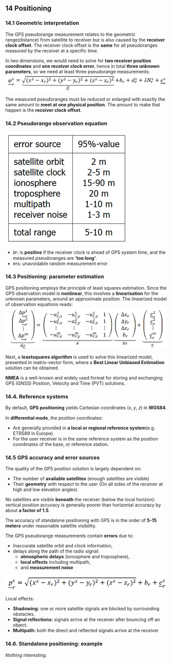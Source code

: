 ## **14 Positioning**

### **14.1 Geometric interpretation**

The GPS pseudorange measurement relates to the geometric range(distance) from satellite to receiver but is also caused by the **receiver clock offset**. The receiver clock offset is the **same** for all pseudoranges measured by the receiver at a specific time.

In two dimensions, we would need to solve for **two receiver position coordinates** and **one receiver clock error**, hence in total **three unknown parameters**, so we need at least three pseudorange measurements:  
![](../../../images/tiberius/image4.png)

The measured pseudoranges must be reduced or enlarged with exactly the same amount to **meet at one physical position**. The amount to make that happen is the **receiver clock offset**.

### **14.2 Pseudorange observation equation**

![](../../../images/tiberius/image5.png)

* 𝑏𝑟: is **positive** if the receiver clock is ahead of GPS system time, and the measured pseudoranges are **‘too long’**.  
* ers: unavoidable random measurement error

### **14.3 Positioning: parameter estimation**

GPS positioning employs the principle of least squares estimation. Since the GPS observation model is **nonlinear**, this involves a **linearisation** for the unknown parameters, around an approximate position. The linearized model of observation equations reads:  
![](../../../images//tiberius/image6.png)

Next, a **leastsquares algorithm** is used to solve this linearized model, presented in matrix-vector form, where a **Best Linear Unbiased Estimation** solution can be obtained.

**NMEA** is a well-known and widely used format for storing and exchanging GPS (GNSS) Position, Velocity and Time (PVT) solutions.

### **14.4. Reference systems**

By default, **GPS positioning** yields Cartesian coordinates (𝑥, 𝑦, 𝑧) in **WGS84**.

In **differential mode**, the position coordinates:

* Are generally provided in **a local or regional reference system**(e.g. ETRS89 in Europe).  
* For the user receiver is in the same reference system as the position coordinates of the base, or reference station.

### **14.5 GPS accuracy and error sources**

The quality of the GPS position solution is largely dependent on: 

* The number of **available satellites** (enough satellites are visible)  
* Their **geometry** with respect to the user (On all sides of the receiver at high and low elevation angles)

No satellites are visible **beneath** the receiver (below the local horizon): vertical position accuracy is generally poorer than horizontal accuracy by about **a factor of 1.5**.

The accuracy of standalone positioning with GPS is in the order of **5-15 meters** under reasonable satellite visibility.

The GPS pseudorange measurements contain **errors** due to:

* Inaccurate satellite orbit and clock information,   
* delays along the path of the radio signal:   
  * **atmospheric delays** (ionosphere and troposphere),  
  * **local effects** including multipath,   
  * and **measurement noise**

![](../../../images//tiberius/image7.png) 

Local effects:

* **Shadowing:** one or more satellite signals are blocked by surrounding obstacles.   
* **Signal reflections:** signals arrive at the receiver after bouncing off an object.  
* **Multipath:**  both the direct and reflected signals arrive at the receiver

### **14.6. Standalone positioning: example**

*Nothing interesting.*
